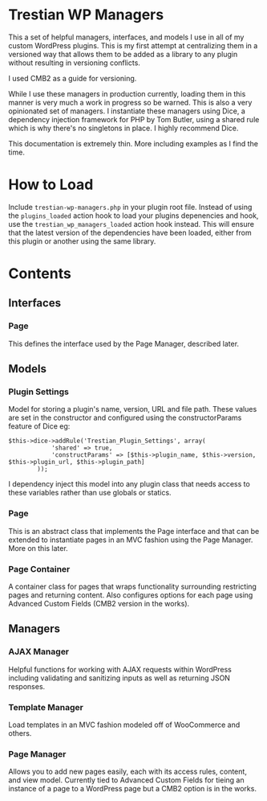 # Trestian WP Managers
This a set of helpful managers, interfaces, and models I use in all of my custom WordPress plugins. This is my first attempt at centralizing them in a versioned way that allows them to be added as a library to any plugin without resulting in versioning conflicts.

I used CMB2 as a guide for versioning.

While I use these managers in production currently, loading them in this manner is very much a work in progress so be warned. This is also a very opinionated set of managers. I instantiate these managers using Dice, a dependency injection framework for PHP by Tom Butler, using a shared rule which is why there's no singletons in place. I highly recommend Dice.

This documentation is extremely thin. More including examples as I find the time.

# How to Load
Include `trestian-wp-managers.php` in your plugin root file. Instead of using the `plugins_loaded` action hook to load your plugins depenencies and hook, use the `trestian_wp_managers_loaded` action hook instead. This will ensure that the latest version of the dependencies have been loaded, either from this plugin or another using the same library.

# Contents 
## Interfaces
### Page
This defines the interface used by the Page Manager, described later.

## Models
### Plugin Settings
Model for storing a plugin's name, version, URL and file path. These values are set in the constructor and configured using the constructorParams feature of Dice eg:
```
$this->dice->addRule('Trestian_Plugin_Settings', array(
			'shared' => true,
			'constructParams' => [$this->plugin_name, $this->version, $this->plugin_url, $this->plugin_path]
		));
```

I dependency inject this model into any plugin class that needs access to these variables rather than use globals or statics.

### Page
This is an abstract class that implements the Page interface and that can be extended to instantiate pages in an MVC fashion using the Page Manager. More on this later.

### Page Container
A container class for pages that wraps functionality surrounding restricting pages and returning content. Also configures options for each page using Advanced Custom Fields (CMB2 version in the works).

## Managers
### AJAX Manager
Helpful functions for working with AJAX requests within WordPress including validating and sanitizing inputs as well as returning JSON responses.

### Template Manager
Load templates in an MVC fashion modeled off of WooCommerce and others. 

### Page Manager
Allows you to add new pages easily, each with its access rules, content, and view model. Currently tied to Advanced Custom Fields for tieing an instance of a page to a WordPress page but a CMB2 option is in the works.



